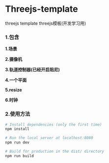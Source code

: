 # Threejs-template
threejs template 
threejs模板(开发学习用)

### 1.**包含**

**1.场景**

**2.摄像机**

**3.轨道控制器(已经开启阻尼)**

**4.一个平面**

**5.resize**

**6.时钟**

### 2.使用方法

```bash
# Install dependencies (only the first time)
npm install

# Run the local server at localhost:8080
npm run dev

# Build for production in the dist/ directory
npm run build
```

